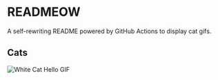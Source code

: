 # READMEOW

A self-rewriting README powered by GitHub Actions to display cat gifs.

## Cats

![White Cat Hello GIF](https://media2.giphy.com/media/v1.Y2lkPTlhY2QwMmRhamkzdXFjZWt0M2N3eWl2bXNjMmJuczJ5emFpemdoZHFxZnA5Y2hhaiZlcD12MV9naWZzX3NlYXJjaCZjdD1n/vFKqnCdLPNOKc/200.gif)
